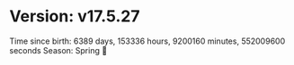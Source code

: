 # Version: v17.5.27
Time since birth: 6389 days, 153336 hours, 9200160 minutes, 552009600 seconds
Season: Spring 🌸
